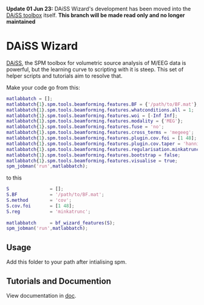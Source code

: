 **Update 01 Jun 23:** DAiSS Wizard's development has been moved into the [DAiSS toolbox](https://github.com/spm/spm/tree/main/toolbox/DAiSS) itself. **This branch will be made read only and no longer maintained**

# DAiSS Wizard
[DAiSS](http://github.com/spm/DAiSS/), the SPM toolbox for volumetric source analysis of M/EEG data is powerful, but the learning curve to scripting with it is steep. This set of helper scripts and tutorials aim to resolve that.

Make your code go from this:

```matlab
matlabbatch = [];
matlabbatch{1}.spm.tools.beamforming.features.BF = {'/path/to/BF.mat'};
matlabbatch{1}.spm.tools.beamforming.features.whatconditions.all = 1;
matlabbatch{1}.spm.tools.beamforming.features.woi = [-Inf Inf];
matlabbatch{1}.spm.tools.beamforming.features.modality = {'MEG'};
matlabbatch{1}.spm.tools.beamforming.features.fuse = 'no';
matlabbatch{1}.spm.tools.beamforming.features.cross_terms = 'megeeg';
matlabbatch{1}.spm.tools.beamforming.features.plugin.cov.foi = [1 48];
matlabbatch{1}.spm.tools.beamforming.features.plugin.cov.taper = 'hanning';
matlabbatch{1}.spm.tools.beamforming.features.regularisation.minkatrunc.reduce = 1;
matlabbatch{1}.spm.tools.beamforming.features.bootstrap = false;
matlabbatch{1}.spm.tools.beamforming.features.visualise = true;
spm_jobman('run',matlabbatch);
```
to this

```matlab
S               = [];
S.BF            = '/path/to/BF.mat';
S.method        = 'cov';
S.cov.foi       = [1 48];
S.reg           = 'minkatrunc';
 
matlabbatch     = bf_wizard_features(S);
spm_jobman('run',matlabbatch);
```
## Usage

Add this folder to your path after intialising spm. 

## Tutorials and Documention

View documentation in [doc](doc/README.md).
